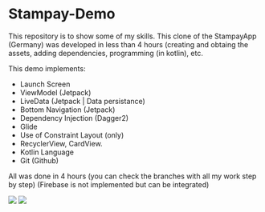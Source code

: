 # Stampay-Demo
This repository is to show some of my skills. This clone of the StampayApp (Germany) was developed in less than 4 hours (creating and obtaing the assets, adding dependencies, programming (in kotlin), etc.

This demo implements:
- Launch Screen
- ViewModel (Jetpack)
- LiveData (Jetpack | Data persistance)
- Bottom Navigation (Jetpack)
- Dependency Injection (Dagger2)
- Glide
- Use of Constraint Layout (only)
- RecyclerView, CardView.
- Kotlin Language
- Git (Github)

All was done in 4 hours (you can check the branches with all my work step by step)
(Firebase is not implemented but can be integrated)

![](stampay-kleine-demo01.gif)
![](stampay-kleine-demo02.gif)

